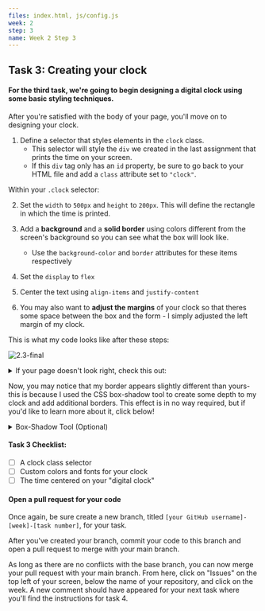 ```yaml
---
files: index.html, js/config.js
week: 2
step: 3
name: Week 2 Step 3
---
```


## Task 3: Creating your clock

#### For the third task, we're going to begin designing a digital clock using some basic styling techniques.

After you're satisfied with the body of your page, you'll move on to designing your clock.

1. Define a selector that styles elements in the `clock` class. 
   - This selector will style the `div` we created in the last assignment that prints the time on your screen.  
   - If this `div` tag only has an `id` property, be sure to go back to your HTML file and add a `class` attribute set to `"clock"`.

Within your `.clock` selector:

2. Set the `width` to `500px` and `height` to `200px`. This will define the rectangle in which the time is printed.
3. Add a **background** and a **solid border** using colors different from the screen's background so you can see what the box will look like.
   - Use the `background-color` and `border` attributes for these items respectively

4. Set the `display` to `flex` 
5. Center the text using `align-items` and `justify-content` 
6. You may also want to **adjust the margins** of your clock so that theres some space between the box and the form - I simply adjusted the left margin of my clock.

This is what my code looks like after these steps:

![2.3-final](https://user-images.githubusercontent.com/32557138/106702386-4c179800-65b6-11eb-996c-4aa01b57a54a.png)

<details><summary>If your page doesn't look right, check this out:</summary>
<p>



```css
.clock{
  	width: 500px;
    height: 200px;
    font-size: 90px;
    background: #102;
    border: 20px solid black;
    display: flex;
    align-items: center;
    justify-content: center;
		margin-left: 50px;
}
```


</p>
</details>

Now, you may notice that my border appears slightly different than yours- this is because I used the CSS box-shadow tool to create some depth to my clock and add additional borders. This effect is in no way required, but if you'd like to learn more about it, click below!

<details><summary>Box-Shadow Tool (Optional)</summary>
<p>

![picture](https://i.imgur.com/bsQld9J.png)

The first number in each line represents the x-offset which is the horizontal distance from which you want the object to appear. The second number is the y-offset - the vertical distance from which the box will appear. The third number is the blur radius - a larger blur radius will create a bigger shadow and vice versa.

Lastly is the color. I used the rgba() tool to define my color. The first 3 numbers represent the amount of red, green, and blue in the color, respectively. The fourth number is the opacity on a scale from 0 to 1, with 0 being complete transparency and 1 being fully opaque.

This tool can be very intimidating so I suggest using a box-shadow generator, such as [this one](https://html-css-js.com/css/generator/box-shadow/) and playing around with the options so that you can understand what's going on a little better and simply copy the code generated.

</p>
</details>

#### Task 3 Checklist:

- [ ] A clock class selector
- [ ] Custom colors and fonts for your clock
- [ ] The time centered on your "digital clock"

#### Open a pull request for your code

Once again, be sure create a new branch, titled `[your GitHub username]-[week]-[task number]`, for your task.  

After you've created your branch, commit your code to this branch and open a pull request to merge with your main branch.  

As long as there are no conflicts with the base branch, you can now merge your pull request with your main branch. From here, click on "Issues" on the top left of your screen, below the name of your repository, and click on the week. A new comment should have appeared for your next task where you'll find the instructions for task 4.
